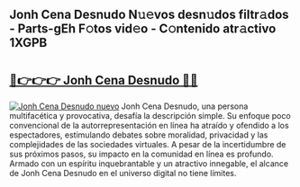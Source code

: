 ## Jonh Cena Desnudo N𝚞𝚎vos desn𝚞dos filtr𝚊dos - Parts-gEh F𝚘tos vid𝚎o - C𝚘ntenido atr𝚊ctivo 1XGPB

# <h2><a href="http://mbcpfv.tromn.icu/?c=Jonh+Cena+Desnudo">🔗👉👉👉 Jonh Cena Desnudo 🔗🔗</a></h2>

[![Jonh Cena Desnudo nuevo](https://i.imgur.com/pEAQMta.gif)](http://mbcpfv.tromn.icu/?c=Jonh+Cena+Desnudo)
Jonh Cena Desnudo, una persona multifacética y provocativa, desafía la descripción simple. Su enfoque poco convencional de la autorrepresentación en línea ha atraído y ofendido a los espectadores, estimulando debates sobre moralidad, privacidad y las complejidades de las sociedades virtuales. A pesar de la incertidumbre de sus próximos pasos, su impacto en la comunidad en línea es profundo. Armado con un espíritu inquebrantable y un atractivo innegable, el alcance de Jonh Cena Desnudo en el universo digital no tiene límites.
